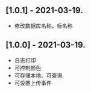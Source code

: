 ## [1.0.1] - 2021-03-19.

* 修改数据库名称，标名称

## [1.0.0] - 2021-03-19.

* 日志打印
* 可控制颜色
* 可存储本地、可查询
* 可设置上传事件
